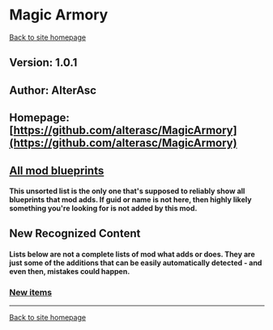 # Magic Armory

[Back to site homepage](../README.md)

## Version: 1.0.1

## Author: AlterAsc

## Homepage: [https://github.com/alterasc/MagicArmory](https://github.com/alterasc/MagicArmory)

## [All mod blueprints](./AllBlueprints.md)

#### This unsorted list is the only one that's supposed to reliably show all blueprints that mod adds. If guid or name is not here, then highly likely something you're looking for is not added by this mod.

## New Recognized Content

#### **Lists below are not a complete lists of mod what adds or does**. They are just some of the additions that can be easily automatically detected - and even then, mistakes could happen.

### [New items](./Items.md)


___
[Back to site homepage](../README.md)
